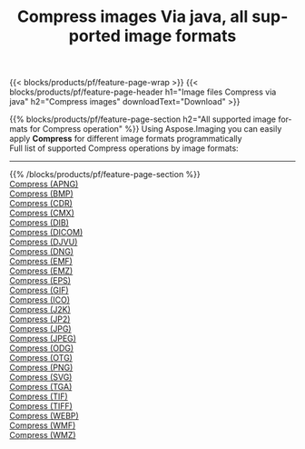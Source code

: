 ﻿---
title: Compress images Via java, all supported image formats 
weight: 3920
url: /java/compress 
lang: en
langdirlevel: 2
locales: zh-hans,ja,it,ru,de,es,fr,nl,id,lt,pl,pt,vi,tr,ko,zh-hant,ar,hi,th,sv,cs,uk,he
description: Using Aspose.Imaging you can easily Compress images Via java
---

{{< blocks/products/pf/feature-page-wrap >}}
{{< blocks/products/pf/feature-page-header h1="Image files Compress via java" h2="Compress images" downloadText="Download" >}}


{{% blocks/products/pf/feature-page-section  h2="All supported image formats for Compress operation" %}}
Using Aspose.Imaging you can easily apply **Compress** for different image formats programmatically
<br/>
Full list of supported Compress operations by image formats:
<hr/>
{{% /blocks/products/pf/feature-page-section %}}
<div class="container-fluid productfamilypage bg-gray">
    <div class="convertypes bg-gray agp-content section">
        <div class="container">
		<div class="row other-converters">
		    <div class='col-md-2 other-converter remove-lp remove-rp'><a href="/imaging/java/compress/apng" >Compress (APNG)</a></div><div class='col-md-2 other-converter remove-lp remove-rp'><a href="/imaging/java/compress/bmp" >Compress (BMP)</a></div><div class='col-md-2 other-converter remove-lp remove-rp'><a href="/imaging/java/compress/cdr" >Compress (CDR)</a></div><div class='col-md-2 other-converter remove-lp remove-rp'><a href="/imaging/java/compress/cmx" >Compress (CMX)</a></div><div class='col-md-2 other-converter remove-lp remove-rp'><a href="/imaging/java/compress/dib" >Compress (DIB)</a></div><div class='col-md-2 other-converter remove-lp remove-rp'><a href="/imaging/java/compress/dicom" >Compress (DICOM)</a></div><div class='col-md-2 other-converter remove-lp remove-rp'><a href="/imaging/java/compress/djvu" >Compress (DJVU)</a></div><div class='col-md-2 other-converter remove-lp remove-rp'><a href="/imaging/java/compress/dng" >Compress (DNG)</a></div><div class='col-md-2 other-converter remove-lp remove-rp'><a href="/imaging/java/compress/emf" >Compress (EMF)</a></div><div class='col-md-2 other-converter remove-lp remove-rp'><a href="/imaging/java/compress/emz" >Compress (EMZ)</a></div><div class='col-md-2 other-converter remove-lp remove-rp'><a href="/imaging/java/compress/eps" >Compress (EPS)</a></div><div class='col-md-2 other-converter remove-lp remove-rp'><a href="/imaging/java/compress/gif" >Compress (GIF)</a></div><div class='col-md-2 other-converter remove-lp remove-rp'><a href="/imaging/java/compress/ico" >Compress (ICO)</a></div><div class='col-md-2 other-converter remove-lp remove-rp'><a href="/imaging/java/compress/j2k" >Compress (J2K)</a></div><div class='col-md-2 other-converter remove-lp remove-rp'><a href="/imaging/java/compress/jp2" >Compress (JP2)</a></div><div class='col-md-2 other-converter remove-lp remove-rp'><a href="/imaging/java/compress/jpg" >Compress (JPG)</a></div><div class='col-md-2 other-converter remove-lp remove-rp'><a href="/imaging/java/compress/jpeg" >Compress (JPEG)</a></div><div class='col-md-2 other-converter remove-lp remove-rp'><a href="/imaging/java/compress/odg" >Compress (ODG)</a></div><div class='col-md-2 other-converter remove-lp remove-rp'><a href="/imaging/java/compress/otg" >Compress (OTG)</a></div><div class='col-md-2 other-converter remove-lp remove-rp'><a href="/imaging/java/compress/png" >Compress (PNG)</a></div><div class='col-md-2 other-converter remove-lp remove-rp'><a href="/imaging/java/compress/svg" >Compress (SVG)</a></div><div class='col-md-2 other-converter remove-lp remove-rp'><a href="/imaging/java/compress/tga" >Compress (TGA)</a></div><div class='col-md-2 other-converter remove-lp remove-rp'><a href="/imaging/java/compress/tif" >Compress (TIF)</a></div><div class='col-md-2 other-converter remove-lp remove-rp'><a href="/imaging/java/compress/tiff" >Compress (TIFF)</a></div><div class='col-md-2 other-converter remove-lp remove-rp'><a href="/imaging/java/compress/webp" >Compress (WEBP)</a></div><div class='col-md-2 other-converter remove-lp remove-rp'><a href="/imaging/java/compress/wmf" >Compress (WMF)</a></div><div class='col-md-2 other-converter remove-lp remove-rp'><a href="/imaging/java/compress/wmz" >Compress (WMZ)</a></div>
                </div>
        </div>
    </div>
</div>
<br/>



